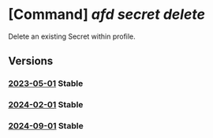 # [Command] _afd secret delete_

Delete an existing Secret within profile.

## Versions

### [2023-05-01](/Resources/mgmt-plane/L3N1YnNjcmlwdGlvbnMve30vcmVzb3VyY2Vncm91cHMve30vcHJvdmlkZXJzL21pY3Jvc29mdC5jZG4vcHJvZmlsZXMve30vc2VjcmV0cy97fQ==/2023-05-01.xml) **Stable**

<!-- mgmt-plane /subscriptions/{}/resourcegroups/{}/providers/microsoft.cdn/profiles/{}/secrets/{} 2023-05-01 -->

### [2024-02-01](/Resources/mgmt-plane/L3N1YnNjcmlwdGlvbnMve30vcmVzb3VyY2Vncm91cHMve30vcHJvdmlkZXJzL21pY3Jvc29mdC5jZG4vcHJvZmlsZXMve30vc2VjcmV0cy97fQ==/2024-02-01.xml) **Stable**

<!-- mgmt-plane /subscriptions/{}/resourcegroups/{}/providers/microsoft.cdn/profiles/{}/secrets/{} 2024-02-01 -->

### [2024-09-01](/Resources/mgmt-plane/L3N1YnNjcmlwdGlvbnMve30vcmVzb3VyY2Vncm91cHMve30vcHJvdmlkZXJzL21pY3Jvc29mdC5jZG4vcHJvZmlsZXMve30vc2VjcmV0cy97fQ==/2024-09-01.xml) **Stable**

<!-- mgmt-plane /subscriptions/{}/resourcegroups/{}/providers/microsoft.cdn/profiles/{}/secrets/{} 2024-09-01 -->
